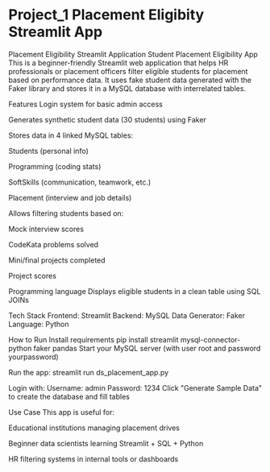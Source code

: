 # Project_1 Placement Eligibity Streamlit App
Placement Eligibility Streamlit Application
Student Placement Eligibility App
This is a beginner-friendly Streamlit web application that helps HR professionals or placement officers filter eligible students for placement based on performance data. It uses fake student data generated with the Faker library and stores it in a MySQL database with interrelated tables.

Features
 Login system for basic admin access

 Generates synthetic student data (30 students) using Faker

 Stores data in 4 linked MySQL tables:

Students (personal info)

Programming (coding stats)

SoftSkills (communication, teamwork, etc.)

Placement (interview and job details)

 Allows filtering students based on:

Mock interview scores

CodeKata problems solved

Mini/final projects completed

Project scores

Programming language
Displays eligible students in a clean table using SQL JOINs

 Tech Stack
Frontend: Streamlit
Backend: MySQL
Data Generator: Faker
Language: Python

 How to Run
Install requirements
pip install streamlit mysql-connector-python faker pandas
Start your MySQL server (with user root and password yourpassword)

Run the app:
streamlit run ds_placement_app.py

Login with:
Username: admin
Password: 1234
Click "Generate Sample Data" to create the database and fill tables

 Use Case
This app is useful for:

Educational institutions managing placement drives

Beginner data scientists learning Streamlit + SQL + Python

HR filtering systems in internal tools or dashboards

